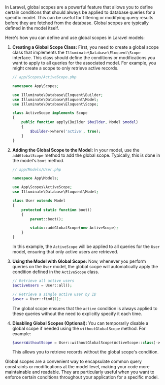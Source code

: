 In Laravel, global scopes are a powerful feature that allows you to define certain conditions that should always be applied to database queries for a specific model. This can be useful for filtering or modifying query results before they are fetched from the database. Global scopes are typically defined in the model itself.

Here's how you can define and use global scopes in Laravel models:

1. **Creating a Global Scope Class:**
   First, you need to create a global scope class that implements the `Illuminate\Database\Eloquent\Scope` interface. This class should define the conditions or modifications you want to apply to all queries for the associated model. For example, you might create a scope to only retrieve active records.

   ```php
   // app/Scopes/ActiveScope.php

   namespace App\Scopes;

   use Illuminate\Database\Eloquent\Builder;
   use Illuminate\Database\Eloquent\Model;
   use Illuminate\Database\Eloquent\Scope;

   class ActiveScope implements Scope
   {
       public function apply(Builder $builder, Model $model)
       {
           $builder->where('active', true);
       }
   }
   ```

2. **Adding the Global Scope to the Model:**
   In your model, use the `addGlobalScope` method to add the global scope. Typically, this is done in the model's `boot` method.

   ```php
   // app/Models/User.php

   namespace App\Models;

   use App\Scopes\ActiveScope;
   use Illuminate\Database\Eloquent\Model;

   class User extends Model
   {
       protected static function boot()
       {
           parent::boot();

           static::addGlobalScope(new ActiveScope);
       }
   }
   ```

   In this example, the `ActiveScope` will be applied to all queries for the `User` model, ensuring that only active users are retrieved.

3. **Using the Model with Global Scope:**
   Now, whenever you perform queries on the `User` model, the global scope will automatically apply the condition defined in the `ActiveScope` class.

   ```php
   // Retrieve all active users
   $activeUsers = User::all();

   // Retrieve a single active user by ID
   $user = User::find(1);
   ```

   The global scope ensures that the `active` condition is always applied to these queries without the need to explicitly specify it each time.

4. **Disabling Global Scopes (Optional):**
   You can temporarily disable a global scope if needed using the `withoutGlobalScope` method. For example:

   ```php
   $usersWithoutScope = User::withoutGlobalScope(ActiveScope::class)->get();
   ```

   This allows you to retrieve records without the global scope's condition.

Global scopes are a convenient way to encapsulate common query constraints or modifications at the model level, making your code more maintainable and readable. They are particularly useful when you want to enforce certain conditions throughout your application for a specific model.